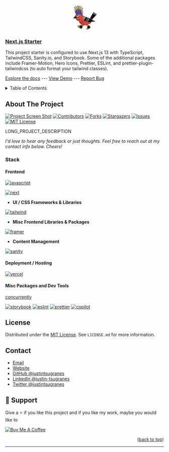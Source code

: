 <a name="readme-top"></a>

<!-- TODO: INSERT STATUS BADGES HERE -->
<!-- STATUS BADGES -->

<!-- PROJECT HEADING -->
<br />
<div align="center">
  <a href="https://github.com/justintsugranes/">
    <img src="images/logo.jpg" alt="Logo" width="80" height="80">
  </a>
</div>

### [Next.js Starter][project-url]

<!-- TODO: ADD SHORT PROJECT DESCRIPTION -->

This project starter is configured to use Next.js 13 with TypeScript, TailwindCSS, Sanity.io, and Storybook. Some of the additional packages include Framer-Motion, Hero Icons, Prettier, ESLint, and prettier-plugin-tailwindcss (to auto format your tailwind classes).

[Explore the docs][repo-url] --- [View Demo][project-url] --- [Report Bug][issues-url]

<!-- TABLE OF CONTENTS -->
<details>
  <summary>Table of Contents</summary>
  <ol>
    <li>
      <a href="#about-the-project">About The Project</a>
      <ul>
        <li><a href="#built-with">Built With</a></li>
      </ul>
    </li>
    <!-- <li>
      <a href="#getting-started">Getting Started</a>
      <ul>
        <li><a href="#prerequisites">Prerequisites</a></li>
        <li><a href="#installation">Installation</a></li>
      </ul>
    </li>
    <li><a href="#usage">Usage</a></li>
    <li><a href="#roadmap">Roadmap</a></li> -->
    <li><a href="#license">License</a></li>
    <li><a href="#contact">Contact</a></li>
  </ol>
</details>

## About The Project

[![Project Screen Shot][project-screenshot]][project-url] [![Contributors][contributors-shield]][contributors-url] [![Forks][forks-shield]][forks-url] [![Stargazers][stars-shield]][stars-url] [![Issues][issues-shield]][issues-url] [![MIT License][license-shield]][license-url]

<!-- TODO: ADD LONG PROJECT DESCRIPTION -->

LONG_PROJECT_DESCRIPTION

_I'd love to hear any feedback or just thoughts. Feel free to reach out at my contact info below. Cheers!_

### Stack

#### Frontend

<!-- - **Web** -->
  <!-- [![angular]][angular-url] -->

[![javascript]][javascript-url]

  <!-- [![jquery]][jquery-url] -->
  <!-- [![laravel]][laravel-url] -->

[![next]][next-url]

  <!-- [![react]][react-url] -->
  <!-- [![svelte]][svelte-url] -->
  <!-- [![vue]][vue-url] -->

<!-- - **React Management** -->

  <!-- [![redux]][redux-url] -->
  <!-- [![remix]][remix-url] -->
  <!-- [![react-query]][react-query-url] -->
  <!-- [![react-router]][react-router-url] -->

- **UI / CSS Frameworks & Libraries**

    <!-- [![html]][html-url] -->
    <!-- [![css]][css-url] -->
    <!-- [![material-ui]][material-ui-url] -->
    <!-- [![chakra-ui]][chakra-ui-url] -->
  <!-- [![bootstrap]][bootstrap-url] -->

[![tailwind]][tailwind-url]

<!-- - **Mobile (iOS, Android)** -->

  <!-- [![react-native]][react-native-url] -->
  <!-- [![flutter]][flutter-url] -->

- **Misc Frontend Libraries & Packages**

[![framer]][framer-url]

  <!-- [![fontawesome]][fontawesome-url] -->

<!-- - **UI/UX / Graphic Design** -->
  <!-- [![figma]][figma-url] -->
  <!-- [![adobe]][adobe-url] -->

<!-- #### Backend -->

<!-- - **API** -->
  <!-- [![node]][node-url] -->
  <!-- [![express]][express-url] -->
  <!-- [![axios]][axios-url] -->
  <!-- [![postman]][postman-url] -->
  <!-- [![openai]][openai-url] -->

<!-- - **Database** -->
  <!-- [![fauna]][fauna-url] -->
  <!-- [![graphql]][graphql-url] -->
  <!-- [![mongodb]][mongodb-url] -->
  <!-- [mongoose] -->
  <!-- [![postgresql]][postgresql-url] -->

- **Content Management**

  <!-- [![contentful]][contentful-url] -->
  <!-- [![strapi]][strapi-url] -->

[![sanity]][sanity-url]

<!-- #### DevOps -->

<!-- - **CI/CD** -->
  <!-- [![circle-ci]][circle-ci-url] -->
  <!-- [![jenkins]][jenkins-url] -->
  <!-- [![travis-ci]][travis-ci-url] -->

<!-- - **Containerization / Virtualization** -->
  <!-- [![docker]][docker-url] -->
  <!-- [![kubernetes]][kubernetes-url] -->

<!-- - **Project Management** -->
  <!-- [![slack]][slack-url] -->
  <!-- [![jira]][jira-url] -->
  <!-- [![notion]][notion-url] -->

#### Deployment / Hosting

<!-- [![heroku]][heroku-url] -->
<!-- [![netlify]][netlify-url] -->

[![vercel]][vercel-url]

<!-- [![stackblitz]][stackblitz-url] -->

<!-- [![chrome-web-store]][chrome-web-store-url] -->
<!-- [![apple-app-store]][apple-app-store-url] -->

<!-- #### Security / Auth / Encryption -->

<!-- [jwt] -->
<!-- [google-auth] -->
<!-- [bcrypt] -->
<!-- [nanoid -->
<!-- [uuid] -->
<!-- [dotenv](https://www.npmjs.com/package/dotenv) -->
<!-- [react-dotenv](https://www.npmjs.com/package/react-dotenv) -->

<!-- #### Testing -->

<!-- [![cypress]][cypress-url] -->
<!-- [![jest]][jest-url] -->

<!-- #### Proxy -->

<!-- [![nginx]][nginx-url] -->

#### Misc Packages and Dev Tools

<!-- [colors](https://www.npmjs.com/package/colors) -->

[concurrently](https://www.npmjs.com/package/concurrently)

<!-- [formik](https://formik.org/) -->
<!-- [mapbox]() -->

[![storybook]][storybook-url]
[![eslint]][eslint-url]
[![prettier]][prettier-url]
[![copilot]][copilot-url]

<!-- TODO: UPDATE INFO -->

<!-- ## Getting Started

This is an example of how you may give instructions on setting up your project locally.
To get a local copy up and running follow these simple example steps. -->

<!-- TODO: UPDATE PREREQUISITES -->

<!-- ### Prerequisites

This is an example of how to list things you need to use the software and how to install them.

- npm

  ```sh
  npm install npm@latest -g
  ``` -->

<!-- TODO: UPDATE INSTALLATION INFO -->

<!-- ### Installation

1. Get a free API Key at [https://example.com][api-key-link]

2. Clone the repo

   ```sh
   git clone https://github.com/justintsugranes/project_mern-goals-app.git
   ```

3. Install NPM packages

   ```sh
   npm install
   ```

4. Enter your API in `config.js`

   ```js
   const API_KEY = "ENTER YOUR API"
   ``` -->

<!-- TODO: UPDATE USAGE EXAMPLES -->

<!-- ## Usage

Use this space to show useful examples of how a project can be used. Additional screenshots, code examples and demos work well in this space. You may also link to more resources.

_For more examples, please refer to the [Documentation][repo-url]_ -->

<!-- ### Folder Structure -->

<!-- CREATE_REACT_APP BASIC FRONTEND FOLDER STRUCTURE -->

<!-- ```md
├── client
│ ├── node_modules
│ ├── public
│ ├── src
│ ├── .gitignore
│ ├── package-lock.json
│ ├── package.json

│ └── README.md
├── node_modules
├── .gitignore
├── index.js
├── package-lock.json
└── package.json
``` -->

<!-- MERN_STACK BASIC BACKEND FOLDER STRUCTURE -->

<!-- ```md
      ├── backend
      │   ├── api
      │   │   > NodeJS
      │   │   > PORT 8000
      │   │   > api.example.com
      │   │
      │   ├── database
      │   │   > MongoDB
      │   │   > PORT 27017
      │   │
      │   └── proxy
      │       > NGINX
      │       > PORT 80 / 443
      │
      ├── deployment
      │   > Docker Compose
      │
      ├── frontend
      │   ├── app
      │   │   ├── mobile
      │   │   │   > React Native
      │   │   │   > iOS (Apple App Store)
      │   │   │   > Android (Google Play Store)
      │   │   │
      │   │   └── web
      │   │       > React
      │   │       > Single page application
      │   │       > PORT 5000
      │   │       > app.example.com
      │   │
      │   └── landing
      │       > React
      │       > Server side rendered
      │       > PORT 3000
      │       > example.com
      │
      └── README.md (you are here)
``` -->

<!-- ## Features

### Frontend Features

1. Bootstrap used as the CSS library.
2. SCSS compatible.
3. React-Router enabled.
4. Font-Awesome used as the Icon library.
5. Axios enabled and configured as an custom interceptor that can send requests with a JWT token.
6. React-Tostify used for showing success / error messages.
7. Docker setup folder structure:

### Backend Features

1. Bootstrap used as the CSS library.
2. SCSS compatible. -->

<!-- TODO: UPDATE ROADMAP -->

<!-- ## Roadmap

- [ ] Feature 1
- [ ] Feature 2
- [ ] Feature 3
  - [ ] Nested Feature

See the [open issues][issues-url] for a full list of proposed features (and known issues). -->

## License

Distributed under the [MIT License][license-url]. See `LICENSE.md` for more information.

## Contact

- [Email](mailto:justinjontsugranes@gmail.com?subject=Hi 'Hi, from GitHub!')
- [Website](https://justintsugranes.com)
- [GitHub @justintsugranes](https://github.com/justintsugranes 'Justin Tsugranes')
- [LinkedIn @justin-tsugranes](https://linkedin.com/in/justintsugranes)
- [Twitter @justintsugranes](https://twitter.com/justintsugranes)

## 🤝 Support

Give a ⭐️ if you like this project and if you like my work, maybe you would like to

<a href="https://www.buymeacoffee.com/tsugranes" target="_blank"><img src="https://cdn.buymeacoffee.com/buttons/v2/default-red.png" alt="Buy Me A Coffee" width="150"></a>

<!-- or

Send me some [![bitcoin]][bitcoin-address] or [![ethereum]][ethereum-address] -->

<!-- ## Acknowledgments

- []() -->

<p align="right">(<a href="#readme-top">back to top</a>)</p>

---

<!-- TODO: UPDATE PROJECT INFO: HIGHLIGHT AND CMD+D TO SELECT ALL OCCURRANCES - CHANGE TO PROJECT TITLE -->
<!-- LINK & IMAGE VARIABLES -->
<!-- https://www.markdownguide.org/basic-syntax/#reference-style-links -->

[project-screenshot]: images/project-screenshot.jpg
[project-url]: INSERT_PROJECT_URL
[repo-url]: https://github.com/justintsugranes/INSERT_PROJECT_TITLE_HERE.git
[contributors-shield]: https://img.shields.io/github/contributors/justintsugranes/INSERT_PROJECT_TITLE_HERE.svg?style=for-the-badge
[contributors-url]: https://github.com/justintsugranes/INSERT_PROJECT_TITLE_HERE/graphs/contributors
[forks-shield]: https://img.shields.io/github/forks/justintsugranes/INSERT_PROJECT_TITLE_HERE.svg?style=for-the-badge
[forks-url]: https://github.com/justintsugranes/INSERT_PROJECT_TITLE_HERE/network/members
[stars-shield]: https://img.shields.io/github/stars/justintsugranes/INSERT_PROJECT_TITLE_HERE.svg?style=for-the-badge
[stars-url]: https://github.com/justintsugranes/INSERT_PROJECT_TITLE_HERE/stargazers
[issues-shield]: https://img.shields.io/github/issues/justintsugranes/INSERT_PROJECT_TITLE_HERE.svg?style=for-the-badge
[issues-url]: https://github.com/justintsugranes/INSERT_PROJECT_TITLE_HERE/issues
[license-shield]: https://img.shields.io/github/license/justintsugranes/INSERT_PROJECT_TITLE_HERE.svg?style=for-the-badge
[license-url]: https://github.com/justinTsugranes/INSERT_PROJECT_TITLE_HERE/blob/main/LICENSE.md

<!-- TECH SHIELD VARIABLES -->

<!-- WEB LANGUANGES /  LIBRARIES / FRAMEWORKS -->

<!-- [angular]: https://img.shields.io/badge/Angular-DD0031?style=for-the-badge&logo=angular&logoColor=white
[angular-url]: https://angular.io/ -->

[javascript]: https://img.shields.io/badge/JavaScript-F7DF1E?style=for-the-badge&logo=javascript&logoColor=white
[javascript-url]: https://developer.mozilla.org/en-US/docs/Web/JavaScript

<!-- [jquery]: https://img.shields.io/badge/jQuery-0769AD?style=for-the-badge&logo=jquery&logoColor=white
[jquery-url]: https://jquery.com -->
<!-- [laravel]: https://img.shields.io/badge/Laravel-FF2D20?style=for-the-badge&logo=laravel&logoColor=white
[laravel-url]: https://laravel.com -->

[next]: https://img.shields.io/badge/next.js-000000?style=for-the-badge&logo=nextdotjs&logoColor=white
[next-url]: https://nextjs.org/

<!-- [react]: https://img.shields.io/badge/React-20232A?style=for-the-badge&logo=react&logoColor=61DAFB
[react-url]: https://reactjs.org/ -->
<!-- [svelte]: https://img.shields.io/badge/Svelte-4A4A55?style=for-the-badge&logo=svelte&logoColor=FF3E00
[svelte-url]: https://svelte.dev/ -->
<!-- [vue]: https://img.shields.io/badge/Vue.js-35495E?style=for-the-badge&logo=vuedotjs&logoColor=4FC08D
[vue-url]: https://vuejs.org/ -->

<!-- REACT MANAGEMENT -->

<!-- [redux]: https://img.shields.io/badge/Redux-764ABC?style=for-the-badge&logo=redux&logoColor=white
[redux-url]: https://redux.js.org/ -->
<!-- [remix]: https://img.shields.io/badge/Remix-000000?style=for-the-badge&logo=remix&logoColor=white
[remix-url]: https://remix.run/ -->
<!-- [react-query]: https://img.shields.io/badge/ReactQuery-FF4154?style=for-the-badge&logo=react-query&logoColor=white
[react-query-url]: https://react-query-v3.tanstack.com/ -->
<!-- [react-router]: https://img.shields.io/badge/ReactRouter-CA4245?style=for-the-badge&logo=react-router&logoColor=white
[react-router-url]: https://reactrouter.com/ -->

<!-- UI / CSS LIBRARIES -->

<!-- [html]: https://img.shields.io/badge/HTML5-e34f26?style=for-the-badge&logo=html5&logoColor=white
[html-url]: https://developer.mozilla.org/en-US/docs/Glossary/HTML5 -->
<!-- [css]: https://img.shields.io/badge/CSS3-1572B6?style=for-the-badge&logo=css3&logoColor=white
[css-url]: https://developer.mozilla.org/en-US/docs/Web/CSS -->
<!-- [bootstrap]: https://img.shields.io/badge/Bootstrap-563D7C?style=for-the-badge&logo=bootstrap&logoColor=white
[bootstrap-url]: https://getbootstrap.com -->
<!-- [chakra-ui]: https://img.shields.io/badge/ChakraUI-319795?style=for-the-badge&logo=chakra-ui&logoColor=white
[chakra-ui-url]: https://chakra-ui.com/ -->
<!-- [material-ui]: https://img.shields.io/badge/MaterialUI-007FFF?style=for-the-badge&logo=mui&logoColor=white
[material-ui-url]: https://mui.com/ -->

[tailwind]: https://img.shields.io/badge/TailwindCSS-06B6D4?style=for-the-badge&logo=tailwindcss&logoColor=white
[tailwind-url]: https://tailwindcss.com/

<!-- MOBILE -->

<!-- [flutter]: https://img.shields.io/badge/Flutter-02569B?style=for-the-badge&logo=flutter&logoColor=white
[flutter-url]: https://flutter.dev/ -->
<!-- [react-native]: https://img.shields.io/badge/ReactNative-20232A?style=for-the-badge&logo=react&logoColor=61DAFB
[react-native-url]: https://reactnative.dev/ -->

<!-- MISC FRONTEND PACKAGES & LIBRARIES -->

<!-- [fontawesome]: https://img.shields.io/badge/FontAwesome-528DD7?style=for-the-badge&logo=fontawesome&logoColor=white
[fontawesome-url]: https://fontawesome.com/ -->

[framer]: https://img.shields.io/badge/Framer-0055FF?style=for-the-badge&logo=framer&logoColor=white
[framer-url]: https://www.framer.com/motion/
[storybook]: https://img.shields.io/badge/Storybook-FF4785?style=for-the-badge&logo=storybook&logoColor=white
[storybook-url]: https://storybook.js.org/

<!-- [swiper]: https://img.shields.io/badge/Swiper-6332F6?style=for-the-badge&logo=swiper&logoColor=white
[swiper-url]: https://swiperjs.com/ -->

<!-- UI/UX / GRAPHIC DESIGN -->

<!-- TODO EDIT BADGEs -->
<!-- [adobe]: https://img.shields.io/badge/CoPilot-181717?style=for-the-badge&logo=github&logoColor=white
[adobe-url]: https://github.com/features/copilot -->
<!-- [figma]: https://img.shields.io/badge/CoPilot-181717?style=for-the-badge&logo=github&logoColor=white
[figma-url]: https://github.com/features/copilot -->

<!-- API -->

<!-- [axios]: https://img.shields.io/badge/Axios-5A29E4?style=for-the-badge&logo=axios&logoColor=white
[axios-url]: https://axios-http.com/ -->
<!-- [express]: https://img.shields.io/badge/Express.js-000000?style=for-the-badge&logo=express&logoColor=white
[express-url]: https://expressjs.com/ -->
<!-- [node]: https://img.shields.io/badge/Node.Js-2343853?style=for-the-badge&logo=node.js&logoColor=white
[node-url]: https://nodejs.org/ -->
<!-- [postman]: https://img.shields.io/badge/Postman-FF6C37?style=for-the-badge&logo=postman&logoColor=white
[postman-url]: https://www.postman.com/ -->

<!-- APIS -->

<!-- [openai]: https://img.shields.io/badge/OpenAI-412991?style=for-the-badge&logo=openai&logoColor=white
[openai-url]: https://openai.com/ -->

<!-- DATABASE -->

<!-- [fauna]: https://img.shields.io/badge/Fauna-3A1AB6?style=for-the-badge&logo=fauna&logoColor=white
[fauna-url]: https://fauna.com/ -->
<!-- [graphql]: https://img.shields.io/badge/GraphQl-E10098?style=for-the-badge&logo=graphql&logoColor=white
[graphql-url]: https://graphql.org/ -->
<!-- [mongodb]: https://img.shields.io/badge/MongoDB-47A248?style=for-the-badge&logo=mongodb&logoColor=white
[mongodb-url]: https://www.mongodb.com/home -->
<!-- [mongoose]: https://mongoosejs.com/docs/ -->
<!-- [postgresql]: https://img.shields.io/badge/PostgreSQL-4169E1?style=for-the-badge&logo=postgresql&logoColor=white
[postgresql-url]: https://www.postgresql.org/ -->

<!-- CONTENT MANAGEMENT -->

<!-- [contentful]: https://img.shields.io/badge/Contentful-2478CC?style=for-the-badge&logo=contentful&logoColor=white
[contentful-url]: https://www.contentful.com/ -->
<!-- [strapi]: https://img.shields.io/badge/Strapi-2F2E8B?style=for-the-badge&logo=strapi&logoColor=white
[strapi-url]: https://strapi.io/ -->

[sanity]: https://img.shields.io/badge/Sanity-2F2E8B?style=for-the-badge&logo=sanity&logoColor=white
[sanity-url]: https://sanity.io/

<!-- AUTH / SECURITY-->

<!-- [bcrypt]: https://www.npmjs.com/package/bcrypt -->
<!-- [google-auth]: https://www.npmjs.com/package/google-auth-library -->
<!-- [jwt]: https://jwt.io/ -->
<!-- [nanoid]:  -->
<!-- [uuid]:  -->

<!-- TESTING -->

<!-- [cypress]: https://img.shields.io/badge/Cypress-17202C?style=for-the-badge&logo=cypress&logoColor=white
[cypress-url]: https://www.cypress.io/ -->
<!-- [jest]: https://img.shields.io/badge/Jest-C21325?style=for-the-badge&logo=jest&logoColor=white
[jest-url]: https://jestjs.io/ -->

<!-- PROXY -->

<!-- [nginx]: https://img.shields.io/badge/NGINX-009639?style=for-the-badge&logo=nginx&logoColor=white
[nginx-url]: https://www.nginx.com/ -->

<!-- DEVOPS -->

<!-- [circle-ci]: https://img.shields.io/badge/CircleCI-343434?style=for-the-badge&logo=circleci&logoColor=white
[circle-ci-url]: https://circleci.com/ -->
<!-- [docker]: https://img.shields.io/badge/Docker-2496ED?style=for-the-badge&logo=docker&logoColor=white
[docker-url]: https://www.docker.com/ -->
<!-- [jenkins]: https://img.shields.io/badge/Jenkins-D24939?style=for-the-badge&logo=jenkins&logoColor=white
[jenkins-url]: https://www.jenkins.io/ -->
<!-- [kubernetes]: https://img.shields.io/badge/Kubernetes-326CE5?style=for-the-badge&logo=kubernetes&logoColor=white
[kubernetes-url]: https://kubernetes.io/ -->
<!-- [travis-ci]: https://img.shields.io/badge/TravisCI-3EAAAF?style=for-the-badge&logo=travisci&logoColor=white
[travis-ci-url]: https://www.travis-ci.com/ -->
<!-- [slack]: https://img.shields.io/badge/Slack-4A154B?style=for-the-badge&logo=slack&logoColor=white
[slack-url]: https://slack.com/ -->
<!-- [jira]: https://img.shields.io/badge/Jira-0052CC?style=for-the-badge&logo=jira&logoColor=white
[jira-url]: https://www.atlassian.com/software/jira -->
<!-- [notion]: https://img.shields.io/badge/Notion-000000?style=for-the-badge&logo=notion&logoColor=white
[notion-url]: https://www.notion.so/ -->

<!-- HOSTING / DEPLOYMENT -->

<!-- [heroku]: https://img.shields.io/badge/Heroku-563D7C?style=for-the-badge&logo=heroku&logoColor=white
[heroku-url]: https://www.heroku.com/ -->
<!-- [netlify]: https://img.shields.io/badge/Netlify-00C7B7?style=for-the-badge&logo=netlify&logoColor=white
[netlify-url]: https://www.netlify.com/ -->

[vercel]: https://img.shields.io/badge/Vercel-000000?style=for-the-badge&logo=vercel&logoColor=white
[vercel-url]: https://vercel.com/

<!-- TODO EDIT BADGE -->
<!-- [chrome-web-store]: https://img.shields.io/badge/Vercel-000000?style=for-the-badge&logo=vercel&logoColor=white
[chrome-web-store-url]: https://vercel.com/ -->
<!-- TODO EDIT BADGE -->
<!-- [app-store]: https://img.shields.io/badge/Vercel-000000?style=for-the-badge&logo=vercel&logoColor=white
[app-store-url]: https://vercel.com/ -->
<!-- TODO EDIT BADGE -->
<!-- [stackblitz]: https://img.shields.io/badge/Vercel-000000?style=for-the-badge&logo=vercel&logoColor=white
[stackblitz-url]: https://vercel.com/ -->

<!-- CRYPTOCURRENCY -->

<!-- [bitcoin]: https://img.shields.io/badge/Bitcoin-F7931A?style=for-the-badge&logo=bitcoin&logoColor=white
[bitcoin-address]: 1234567890 -->
<!-- [ethereum]: https://img.shields.io/badge/Ethereum-3C3C3D?style=for-the-badge&logo=ethereum&logoColor=white
[ethereum-address]: 1234567890 -->

<!-- DEV -->

[eslint]: https://img.shields.io/badge/ESLint-4B32C3?style=for-the-badge&logo=eslint&logoColor=white
[eslint-url]: https://eslint.org/
[prettier]: https://img.shields.io/badge/Prettier-F7B93E?style=for-the-badge&logo=prettier&logoColor=white
[prettier-url]: https://prettier.io/
[copilot]: https://img.shields.io/badge/CoPilot-181717?style=for-the-badge&logo=github&logoColor=white
[copilot-url]: https://github.com/features/copilot
